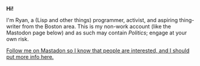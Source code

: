 **Hi!**

I'm Ryan, a (Lisp and other things) programmer, activist, and aspiring thing-writer from the Boston area.  This is my non-work account (like the Mastodon page below) and as such may contain _Politics_; engage at your own risk.

<a rel="me" href="https://kolektiva.social/@IAmRasputin">Follow me on Mastadon so I know that people are interested, and I should put more info here.</a>
